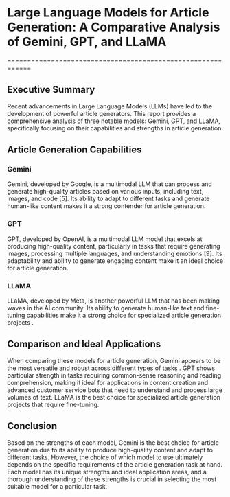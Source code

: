 # Large Language Models for Article Generation: A Comparative Analysis of Gemini, GPT, and LLaMA
============================================================

## Executive Summary
Recent advancements in Large Language Models (LLMs) have led to the development of powerful article generators. This report provides a comprehensive analysis of three notable models: Gemini, GPT, and LLaMA, specifically focusing on their capabilities and strengths in article generation.

## Article Generation Capabilities
### Gemini
Gemini, developed by Google, is a multimodal LLM that can process and generate high-quality articles based on various inputs, including text, images, and code [5]. Its ability to adapt to different tasks and generate human-like content makes it a strong contender for article generation.

### GPT
GPT, developed by OpenAI, is a multimodal LLM model that excels at producing high-quality content, particularly in tasks that require generating images, processing multiple languages, and understanding emotions [9]. Its adaptability and ability to generate engaging content make it an ideal choice for article generation.

### LLaMA
LLaMA, developed by Meta, is another powerful LLM that has been making waves in the AI community. Its ability to generate human-like text and fine-tuning capabilities make it a strong choice for specialized article generation projects .

## Comparison and Ideal Applications
When comparing these models for article generation, Gemini appears to be the most versatile and robust across different types of tasks . GPT shows particular strength in tasks requiring common-sense reasoning and reading comprehension, making it ideal for applications in content creation and advanced customer service bots that need to understand and process large volumes of text. LLaMA is the best choice for specialized article generation projects that require fine-tuning.

## Conclusion
Based on the strengths of each model, Gemini is the best choice for article generation due to its ability to produce high-quality content and adapt to different tasks. However, the choice of which model to use ultimately depends on the specific requirements of the article generation task at hand. Each model has its unique strengths and ideal application areas, and a thorough understanding of these strengths is crucial in selecting the most suitable model for a particular task.
